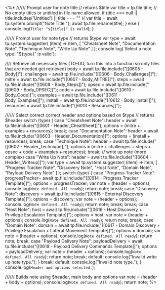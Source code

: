 <%*
////// Prompt user for note title 
// returns $title
var title = tp.file.title;
// No empty titles or untitled in file name allowed.
if (title === null || title.includes('Untitled') || title === "" ){
	var title = await tp.system.prompt("Note Title:");
	await tp.file.rename(title);
} else {
	console.log(`Title: "${title}" is valid`);
}


////// Prompt user for note type
// returns $type
var type = await tp.system.suggester( (item) => item, [
	"Cheatsheet Note",
	"Documentation Note",
	"Technique Note", 
	"Write Up Note"
] );
console.log(`Select a note type: "${type}" is valid`);


//// Retrieve all necessary files (TO-DO, turn this into a function so only files that are needed get retrieved)
body = await tp.file.include("[[0605 - Body]]");
challenges = await tp.file.include("[[0606 - Body_Challenges]]");
mitre = await tp.file.include("[[0607 - Body_MITRE]]");
steps = await tp.file.include("[[0608 - Body_Steps]]");
opsec = await tp.file.include("[[0609 - Body_OPSEC]]");
code = await tp.file.include("[[0610 - Body_Code]]");
examples = await tp.file.include("[[0611 - Body_Examples]]");
install = await tp.file.include("[[0612 - Body_Install]]");
resources = await tp.file.include("[[6013 - Resources]]");


////// Select correct correct header and options based on $type
// returns $header
switch (type) {
    case "Cheatsheet Note":
        header = await tp.file.include("[[0601 - Header_CheatSheet]]");
        options = (mitre + examples + resources);
        break;
    case "Documentation Note":
        header = await tp.file.include("[[0603 - Header_Documentation]]");
        options = (install + resources);
        break;
    case "Technique Note":
        header = await tp.file.include("[[0602 - Header_Technique]]");
        options = (mitre + challenges + steps + opsec + code + examples + resources);
        break;
    // write up note (more complex)
    case "Write Up Note":
	    header = await tp.file.include("[[0604 - Header_Writeup]]");
		var type = await tp.system.suggester( (item) => item, [
			"Progress Tracker Note",
			"Discovery Note",
			"Host Note", 
			"Domain Note",
			"Payload Delivery Note"
		] );
		switch (type) {
			case "Progress Tracker Note":
				progressTracker= await tp.file.include("[[0614 - Progress Tracker Template]]");
				options = progressTracker;
				var note = (header + options);
				console.log(`Note defined. All ready`);
				return note;
				break;
			case "Discovery Note":
				discovery = await tp.file.include("[[0615 - External Discovery Template]]");
				options = discovery;
				var note = (header + options);
				console.log(`Note defined. All ready`);
				return note;
				break;
				break;
			case "Host Note":
				host = await tp.file.include("[[0616 - Host Discovery + Privilege Escalation Template]]");
				options = host;
				var note = (header + options);
				console.log(`Note defined. All ready`);
				return note;
				break;
			case "Domain Note":
				domain = await tp.file.include("[[0617 - Domain Discovery + Privilege Escalation + Lateral Movement Template]]");
				options = domain;
				var note = (header + options);
				console.log(`Note defined. All ready`);
				return note;
				break;
			case "Payload Delivery Note":
				payloadDelivery = await tp.file.include("[[0618 - Payload Delivery Commands Template]]");
				options = payloadDelivery;
				var note = (header + options);
				console.log(`Note defined. All ready`);
				return note;
				break;
			default:
		        console.log("Invalid write up note type.");
		}
        break;
    default:
        console.log("Invalid note type.");
}
console.log(`Header and options selected.`);


////// Builds note using $header, main body and options
var note = (header + body + options);
console.log(`Note defined. All ready`);
return note;
%>

